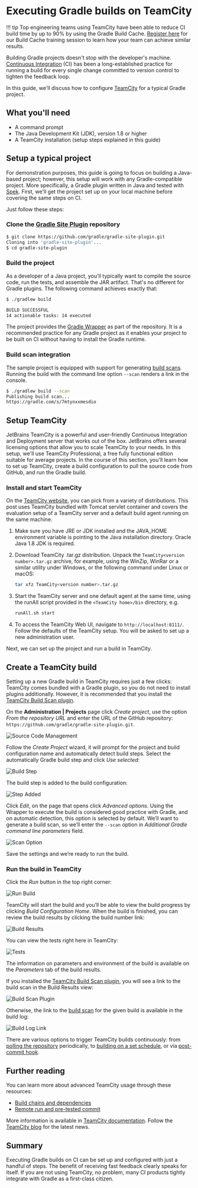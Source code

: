 # Executing Gradle builds on TeamCity

!!! tip
     Top engineering teams using TeamCity have been able to reduce CI build time by up to 90% by using the Gradle Build Cache. [Register here](https://gradle.org/training/#build-cache-deep-dive) for our Build Cache training session to learn how your team can achieve similar results.

Building Gradle projects doesn't stop with the developer's machine. [Continuous Integration](https://en.wikipedia.org/wiki/Continuous_integration) (CI) has been a long-established practice for running a build for every single change committed to version control to tighten the feedback loop.

In this guide, we'll discuss how to configure [TeamCity](https://www.jetbrains.com/teamcity/) for a typical Gradle project.

## What you'll need

- A command prompt
- The Java Development Kit (JDK), version 1.8 or higher
- A TeamCity installation (setup steps explained in this guide)

## Setup a typical project

For demonstration purposes, this guide is going to focus on building a Java-based project; however, this setup will work with any Gradle-compatible project. More specifically, a Gradle plugin written in Java and tested with [Spek](https://www.spekframework.org/). First, we'll get the project set up on your local machine before covering the same steps on CI.

Just follow these steps:

### Clone the [Gradle Site Plugin](https://github.com/gradle/gradle-site-plugin) repository

```bash
$ git clone https://github.com/gradle/gradle-site-plugin.git
Cloning into 'gradle-site-plugin'...
$ cd gradle-site-plugin
```

### Build the project

As a developer of a Java project, you'll typically want to compile the source code, run the tests, and assemble the JAR artifact. That's no different for Gradle plugins. The following command achieves exactly that:

```bash
$ ./gradlew build

BUILD SUCCESSFUL
14 actionable tasks: 14 executed
```

The project provides the [Gradle Wrapper](https://docs.gradle.org/current/userguide/gradle_wrapper.html) as part of the repository. It is a recommended practice for any Gradle project as it enables your project to be built on CI without having to install the Gradle runtime.

### Build scan integration

The sample project is equipped with support for generating [build scans](https://scans.gradle.com/). Running the build with the command line option `--scan` renders a link in the console.

```bash
$ ./gradlew build --scan
Publishing build scan...
https://gradle.com/s/7mtynxxmesdio
```

## Setup TeamCity

JetBrains TeamCity is a powerful and user-friendly Continuous Integration and Deployment server that works out of the box. JetBrains offers several licensing options that allow you to scale TeamCity to your needs. In this setup, we'll use TeamCity Professional, a free fully functional edition suitable for average projects. In the course of this section, you'll learn how to set up TeamCity, create a build configuration to pull the source code from GitHub, and run the Gradle build.

### Install and start TeamCity

On the [TeamCity website](https://www.jetbrains.com/teamcity/download/), you can pick from a variety of distributions. This post uses TeamCity bundled with Tomcat servlet container and covers the evaluation setup of a TeamCity server and a default build agent running on the same machine.

1. Make sure you have JRE or JDK installed and the JAVA_HOME environment variable is pointing to the Java installation directory. Oracle Java 1.8 JDK is required.
2. Download TeamCity .tar.gz distribution. Unpack the `TeamCity<version number>.tar.gz` archive, for example, using the WinZip, WinRar or a similar utility under Windows, or the following command under Linux or macOS:

    ```bash
    tar xfz TeamCity<version number>.tar.gz
    ```

3. Start the TeamCity server and one default agent at the same time, using the runAll script provided in the `<TeamCity home>/bin` directory, e.g.

    ```bash
    runAll.sh start
    ```

4. To access the TeamCity Web UI, navigate to `http://localhost:8111/`. Follow the defaults of the TeamCity setup. You will be asked to set up a new administration user.

Next, we can set up the project and run a build in TeamCity.

## Create a TeamCity build

Setting up a new Gradle build in TeamCity requires just a few clicks: TeamCity comes bundled with a Gradle plugin, so you do not need to install plugins additionally. However, it is recommended that you install the [TeamCity Build Scan plugin](https://plugins.jetbrains.com/plugin/9326-gradle-build-scan-integration).

On the **Administration | Projects** page click _Create project_, use the option _From the repository URL_ and enter the URL of the GitHub repository: `https://github.com/gradle/gradle-site-plugin.git`.

![Source Code Management](images/teamcity-create-project.png)

Follow the _Create Project_ wizard, it will prompt for the project and build configuration name and automatically detect build steps. Select the automatically Gradle build step and click _Use selected_:

![Build Step](images/teamcity-build-step.png)

The build step is added to the build configuration:

![Step Added](images/teamcity-step-added.png)

Click _Edit_, on the page that opens click _Advanced options_. Using the Wrapper to execute the build is considered good practice with Gradle, and on automatic detection, this option is selected by default. We’ll want to generate a build scan, so we’ll enter the `--scan` option in _Additional Gradle command line parameters_ field.

![Scan Option](images/teamcity-scan.png)

Save the settings and we’re ready to run the build.

### Run the build in TeamCity

Click the _Run_ button in the top right corner:

![Run Build](images/teamcity-step-upd.png)

TeamCity will start the build and you’ll be able to view the build progress by clicking _Build Configuration Home_. When the build is finished, you can review the build results by clicking the build number link:

![Build Results](images/teamcity-results.png)

You can view the tests right here in TeamCity:

![Tests](images/teamcity-tests.png)

The information on parameters and environment of the build is available on the _Parameters_ tab of the build results.

If you installed the [TeamCity Build Scan plugin](https://plugins.jetbrains.com/plugin/9326-gradle-build-scan-integration), you will see a link to the build scan in the Build Results view:

![Build Scan Plugin](images/teamcity-build-scan-plugin.png)

Otherwise, the link to the [build scan](https://scans.gradle.com) for the given build is available in the build log:

![Build Log Link](images/teamcity-log-link.png)

There are various options to trigger TeamCity builds continuously: from [polling the repository](https://www.jetbrains.com/help/teamcity/configuring-build-triggers.html) periodically, to [building on a set schedule](https://www.jetbrains.com/help/teamcity/configuring-schedule-triggers.html), or via [post-commit hook](https://www.jetbrains.com/help/teamcity/configuring-vcs-post-commit-hooks-for-teamcity.html).

## Further reading

You can learn more about advanced TeamCity usage through these resources:

- [Build chains and dependencies](https://www.jetbrains.com/help/teamcity/build-dependencies-setup.html)
- [Remote run and pre-tested commit](https://www.jetbrains.com/help/teamcity/pre-tested-delayed-commit.html)

More information is available in [TeamCity documentation](https://www.jetbrains.com/help/teamcity/teamcity-documentation.html). Follow the [TeamCity blog](https://blog.jetbrains.com/teamcity/) for the latest news.

## Summary

Executing Gradle builds on CI can be set up and configured with just a handful of steps. The benefit of receiving fast feedback clearly speaks for itself. If you are not using TeamCity, no problem, many CI products tightly integrate with Gradle as a first-class citizen.